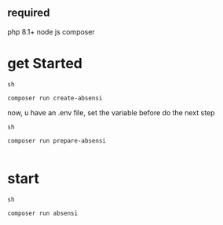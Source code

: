 ## required
php 8.1+
node js
composer


# get Started 

```
sh

composer run create-absensi

```

now, u have an .env file, set the variable before do the next step

```
sh

composer run prepare-absensi


```

# start

```
sh

composer run absensi

```
